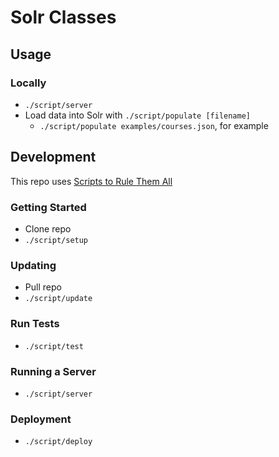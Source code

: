 # Solr Classes


## Usage

### Locally

- `./script/server`
- Load data into Solr with `./script/populate [filename]`
  - `./script/populate examples/courses.json`, for example

## Development

This repo uses [Scripts to Rule Them All](http://githubengineering.com/scripts-to-rule-them-all/)

### Getting Started
- Clone repo
- `./script/setup`

### Updating
- Pull repo
- `./script/update`

### Run Tests
- `./script/test`

### Running a Server
- `./script/server`

### Deployment
- `./script/deploy`
